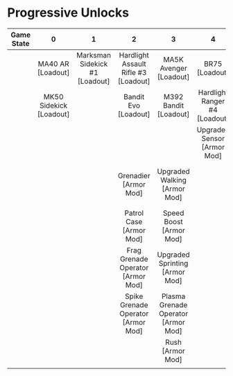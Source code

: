 # Progressive Unlocks

| **Game State** | **0**                   | **1**                          | **2**                                | **3**                               | **4**                         | **5**                               | **6**                           |
|:--------------:|:-----------------------:|:------------------------------:|:------------------------------------:|:-----------------------------------:|:-----------------------------:|:-----------------------------------:|:-------------------------------:|
|                | MA40 AR [Loadout]       | Marksman Sidekick #1 [Loadout] | Hardlight Assault Rifle #3 [Loadout] | MA5K Avenger [Loadout]              | BR75 [Loadout]                | VK78 Commando [Loadout]             | Hardlight Commando #9 [Loadout] |
|                | MK50 Sidekick [Loadout] |                                | Bandit Evo [Loadout]                 | M392 Bandit [Loadout]               | Hardlight Ranger #4 [Loadout] | Hardlight Battle Rifle #5 [Loadout] |                                 |
|                |                         |                                |                                      |                                     | Upgraded Sensor [Armor Mod]   |                                     |                                 |
|                |                         |                                | Grenadier [Armor Mod]                | Upgraded Walking [Armor Mod]        |                               | Dynamo Grenade Operator [Armor Mod] |                                 |
|                |                         |                                | Patrol Case [Armor Mod]              | Speed Boost [Armor Mod]             |                               |                                     |                                 |
|                |                         |                                | Frag Grenade Operator [Armor Mod]    | Upgraded Sprinting [Armor Mod]      |                               |                                     |                                 |
|                |                         |                                | Spike Grenade Operator [Armor Mod]   | Plasma Grenade Operator [Armor Mod] |                               |                                     |                                 |
|                |                         |                                |                                      | Rush [Armor Mod]                    |                               |                                     |                                 |
|                |                         |                                |                                      |                                     |                               |                                     |                                 |
